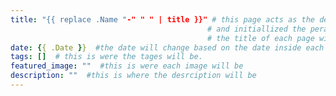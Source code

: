 ```yaml
--- 
title: "{{ replace .Name "-" " " | title }}" # this page acts as the default look for the entire webpage.
                                            # and initiallized the perameters of each file
                                            # the title of each page will be set as the header when a file is selected or entered. 
date: {{ .Date }}  #the date will change based on the date inside each file
tags: []  # this is were the tages will be.
featured_image: ""  #this is were each image will be
description: ""  #this is where the desrciption will be
---
```


